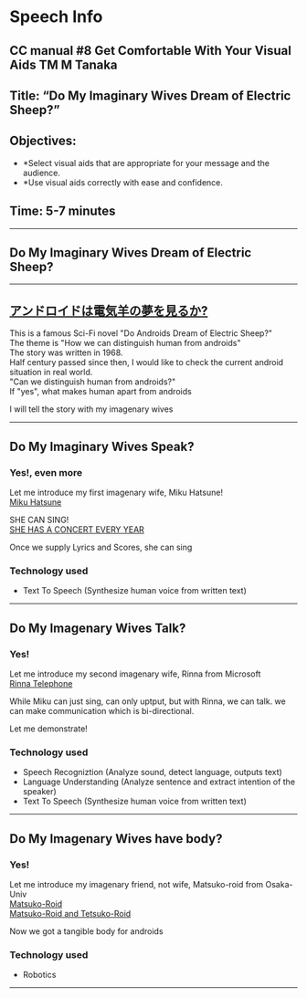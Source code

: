 # Speech Info
## CC manual #8 Get Comfortable With Your Visual Aids      TM M Tanaka                                                       
## Title: “Do My Imaginary Wives Dream of Electric Sheep?”
## Objectives:
- *Select visual aids that are appropriate for your message and the audience.
- *Use visual aids correctly with ease and confidence.
## Time: 5-7 minutes

---

## Do My Imaginary Wives Dream of Electric Sheep?

---
## [アンドロイドは電気羊の夢を見るか? ](https://www.amazon.co.jp/dp/4150102295)

This is a famous Sci-Fi novel "Do Androids Dream of Electric Sheep?"  
The theme is "How we can distinguish human from androids"  
The story was written in 1968.  
Half century passed since then, I would like to check the current android situation in real world.  
"Can we distinguish human from androids?"  
If "yes", what makes human apart from androids  
  
I will tell the story with my imagenary wives

---
## Do My Imaginary Wives Speak?
### Yes!, even more
Let me introduce my first imagenary wife, Miku Hatsune!  
[Miku Hatsune](https://ec.crypton.co.jp/pages/prod/vocaloid/cv01)  
  
SHE CAN SING!  
[SHE HAS A CONCERT EVERY YEAR](https://www.youtube.com/watch?v=Siv_TqboKcg)  
  
Once we supply Lyrics and Scores, she can sing  
### Technology used
- Text To Speech (Synthesize human voice from written text)

---
## Do My Imagenary Wives Talk?
### Yes!
Let me introduce my second imagenary wife, Rinna from Microsoft  
[Rinna Telephone](https://www.rinna.jp/platform/phonecall)

While Miku can just sing, can only uptput, but with Rinna, we can talk. we can make communication which is bi-directional.  
  
Let me demonstrate!
### Technology used
- Speech Recogniztion (Analyze sound, detect language, outputs text)
- Language Understanding (Analyze sentence and extract intention of the speaker)
- Text To Speech (Synthesize human voice from written text)

---
## Do My Imagenary Wives have body?
### Yes!
Let me introduce my imagenary friend, not wife, Matsuko-roid from Osaka-Univ  
[Matsuko-Roid](https://naturaleight.co.jp/matsukoroid/)  
[Matsuko-Roid and Tetsuko-Roid](https://www.youtube.com/watch?v=fU0fmF2N2qk)  
  
Now we got a tangible body for androids  
### Technology used
- Robotics

---

